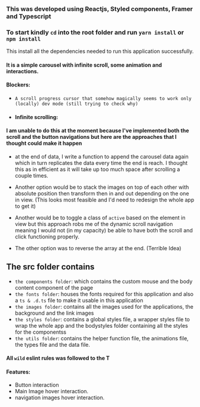 ### This was developed using Reactjs, Styled components, Framer and Typescript

### To start kindly `cd` into the root folder and run `yarn install` or `npm install`

This install all the dependencies needed to run this application successfully.

#### It is a simple carousel with infinite scroll, some animation and interactions.
#### Blockers:
- `A scroll progress cursor that somehow magically seems to work only (locally) dev mode (still trying to check why)`
- #### Infinite scrolling:
#### I am unable to do this at the moment because I've implemented both the scroll and the button navigations but here are the approaches that I thought could make it happen

- at the end of data, I write a function to append the carousel data again which in turn replicates the data every time the end is reach. I thought this as in efficient as it will take up too much space after scrolling a couple times.
- Another option would be to stack the images on top of each other with absolute position then transform then in and out depending on the one in view. (This looks most feasible and I'd need to redesign the whole app to get it)

- Another would be to toggle a class of `active` based on the element in view but this approach robs me of the dynamic scroll navigation meaning I would not (in my capacity) be able to have both the scroll and click functioning properly.

- The other option was to reverse the array at the end. (Terrible Idea) 

## The src folder contains

- `the components folder`: which contains the custom mouse and the body content component of the page
- `the fonts folder`: houses the fonts required for this application and also a `ts & .d.ts` file to make it usable in this application
- `the images folder`: contains all the images used for the applications, the background and the link images
- `the styles folder`: contains a global styles file, a wrapper styles file to wrap the whole app and the bodystyles folder containing all the styles for the componentss
- `the utils folder`: contains the helper function file, the animations file, the types file and the data file.

#### All `wild` eslint rules was followed to the T

#### Features:

- Button interaction
- Main Image hover interaction.
- navigation images hover interaction.




